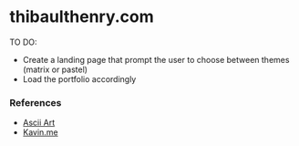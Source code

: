 # thibaulthenry.com

TO DO:
- Create a landing page that prompt the user to choose between themes (matrix or pastel)
- Load the portfolio accordingly


### References

- [Ascii Art](https://patorjk.com/software/taag/)
- [Kavin.me](https://www.kavin.me/)